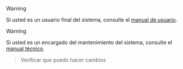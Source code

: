> [!WARNING] 
> Si usted es un usuario final del sistema, consulte el [manual de usuario](docs/user.md).

> [!WARNING]
> Si usted es un encargado del mantenimiento del sistema, consulte el [manual técnico](docs/technical.md).

>Verificar que puedo hacer cambios 
